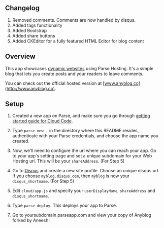 Changelog
---------
1. Removed comments. Comments are now handled by disqus.
2. Added tags functionality
3. Added Bootstrap
4. Added share buttons
5. Added CKEditor for a fully featured HTML Editor for blog content

Overview
--------

This app showcases [dynamic websites](http://parse.com/docs/cloud_code_guide#webapp)
using Parse Hosting. It's a simple blog
that lets you create posts and your readers
to leave comments.

You can check out the official hosted version
at [www.anyblog.co](http://www.anyblog.co).

Setup
-----

1. Created a new app on Parse, and make sure you go
through [getting started guide for Cloud Code](https://parse.com/docs/cloud_code_guide#started-installing).

2. Type `parse new .` in the directory where this
README resides, authenticate with your Parse credentials,
and choose the app name you created.

3. Now, we'll need to configure the url where you can
reach your app. Go to your app's setting page and set
a unique subdomain for your Web Hosting url. This will
be your `shareAddress`. (For Step 5)

4. Go to [Disqus](https://disqus.com/admin/create/) and 
create a new site profile. Choose an unique disqus url.
If you choose `myblog.disqus.com`, then `myblog` is now
your `disqus_shortname`. (For Step 5)

5. Edit `cloud/app.js` and specify your `userDisplayName`, 
`shareAddress` and `disqus_shortname`.

6. Type `parse deploy`. This deploys your app to Parse.

7. Go to yoursubdomain.parseapp.com and view your copy of Anyblog forked by Aneesh!

